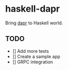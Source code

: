 # haskell-dapr

Bring [dapr](https://dapr.io/) to Haskell world.

## TODO

- [] Add more tests
- [] Create a sample app
- [] GRPC integration
